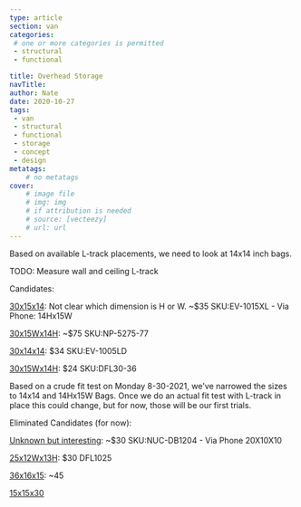 ```yaml
---
type: article
section: van
categories: 
 # one or more categories is permitted
 - structural
 - functional

title: Overhead Storage
navTitle:
author: Nate
date: 2020-10-27
tags:
 - van
 - structural
 - functional
 - storage
 - concept
 - design
metatags:
	# no metatags
cover: 
	# image file
	# img: img
	# if attribution is needed
	# source: [vecteezy]
	# url: url
---
```



Based on available L-track placements, we need to look at 14x14 inch bags.

TODO: Measure wall and ceiling L-track

Candidates:

[30x15x14](https://www.duffelbags.com/duffel-bags/travel-gear-bag-xlarge): Not clear which dimension is H or W.  ~$35 SKU:EV-1015XL - Via Phone: 14Hx15W

[30x15Wx14H](https://www.duffelbags.com/duffel-bags/large-polyester-duffel-3sizes): ~$75 SKU:NP-5275-77

[30x14x14](https://www.duffelbags.com/duffel-bags/classic-gear-bag-large): $34 SKU:EV-1005LD

[30x15Wx14H](https://www.duffelbags.com/duffel-bags/duffelgear-grand-canyon-duffel-30inch): $24 SKU:DFL30-36

Based on a crude fit test on Monday 8-30-2021, we've narrowed the sizes to 14x14 and 14Hx15W Bags.  Once we do an actual fit test with L-track in place this could change, but for now, those will be our first trials.

Eliminated Candidates (for now):

[Unknown but interesting](https://www.duffelbags.com/duffel-bags/deluxe-club-sports0bag): 
~$30 SKU:NUC-DB1204 - Via Phone 20X10X10

[25x12Wx13H](https://www.duffelbags.com/duffel-bags/duffelgear-1000series-tuffduffel-25inch): $30 DFL1025

[36x16x15](https://www.amazon.com/gp/product/B08NRNSSX6/ref=ox_sc_act_title_1?smid=A2C1PAWGD7RAJ1&psc=1): ~45

[15x15x30](https://www.outdoorshopping.com/os/Outdoor-Products-Black-Mountain-Duffle-Bag-Large-Gym-Travel-Work-15-inchesX-30-inches.html)

